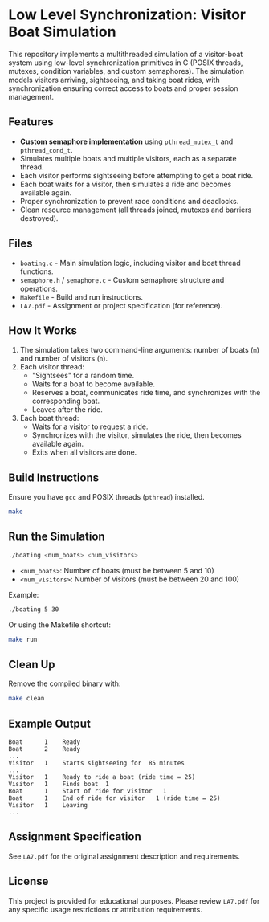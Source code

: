 # Low Level Synchronization: Visitor Boat Simulation

This repository implements a multithreaded simulation of a visitor-boat system using low-level synchronization primitives in C (POSIX threads, mutexes, condition variables, and custom semaphores). The simulation models visitors arriving, sightseeing, and taking boat rides, with synchronization ensuring correct access to boats and proper session management.

## Features

- **Custom semaphore implementation** using `pthread_mutex_t` and `pthread_cond_t`.
- Simulates multiple boats and multiple visitors, each as a separate thread.
- Each visitor performs sightseeing before attempting to get a boat ride.
- Each boat waits for a visitor, then simulates a ride and becomes available again.
- Proper synchronization to prevent race conditions and deadlocks.
- Clean resource management (all threads joined, mutexes and barriers destroyed).

## Files

- `boating.c` - Main simulation logic, including visitor and boat thread functions.
- `semaphore.h` / `semaphore.c` - Custom semaphore structure and operations.
- `Makefile` - Build and run instructions.
- `LA7.pdf` - Assignment or project specification (for reference).

## How It Works

1. The simulation takes two command-line arguments: number of boats (`m`) and number of visitors (`n`).
2. Each visitor thread:
   - "Sightsees" for a random time.
   - Waits for a boat to become available.
   - Reserves a boat, communicates ride time, and synchronizes with the corresponding boat.
   - Leaves after the ride.
3. Each boat thread:
   - Waits for a visitor to request a ride.
   - Synchronizes with the visitor, simulates the ride, then becomes available again.
   - Exits when all visitors are done.

## Build Instructions

Ensure you have `gcc` and POSIX threads (`pthread`) installed.

```bash
make
```

## Run the Simulation

```bash
./boating <num_boats> <num_visitors>
```
- `<num_boats>`: Number of boats (must be between 5 and 10)
- `<num_visitors>`: Number of visitors (must be between 20 and 100)

Example:
```bash
./boating 5 30
```
Or using the Makefile shortcut:
```bash
make run
```

## Clean Up

Remove the compiled binary with:
```bash
make clean
```

## Example Output

```
Boat      1    Ready
Boat      2    Ready
...
Visitor   1    Starts sightseeing for  85 minutes
...
Visitor   1    Ready to ride a boat (ride time = 25)
Visitor   1    Finds boat  1
Boat      1    Start of ride for visitor   1
Boat      1    End of ride for visitor   1 (ride time = 25)
Visitor   1    Leaving
...
```

## Assignment Specification

See `LA7.pdf` for the original assignment description and requirements.

## License

This project is provided for educational purposes. Please review `LA7.pdf` for any specific usage restrictions or attribution requirements.
